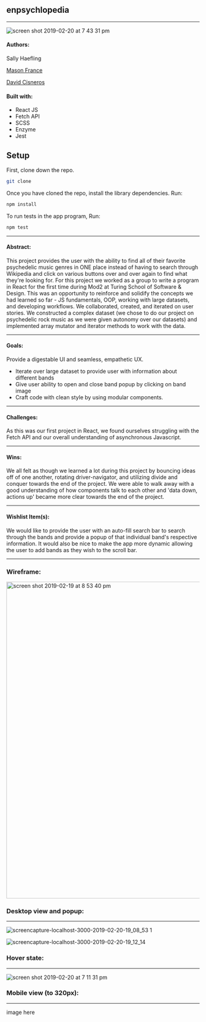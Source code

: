 ## enpsychlopedia
---

![screen shot 2019-02-20 at 7 43 31 pm](https://user-images.githubusercontent.com/40863560/53139750-e1dfc700-3547-11e9-8dd0-079a16102cf9.png)


#### Authors:

Sally Haefling

[Mason France](https://github.com/francepack)

[David Cisneros](https://github.com/LittleD1808)


#### Built with:
* React JS
* Fetch API
* SCSS 
* Enzyme
* Jest

## Setup

First, clone down the repo.

```bash
git clone 
```

Once you have cloned the repo, install the library dependencies. Run:

```bash
npm install
```
To run tests in the app program, Run:
```bash
npm test
```

---

#### Abstract:
This project provides the user with the ability to find all of their favorite psychedelic music genres in ONE place instead of having to search through Wikipedia and click on various buttons over and over again to find what they're looking for. For this project we worked as a group to write a program in React for the first time during Mod2 at Turing School of Software & Design. This was an opportunity to reinforce and solidify the concepts we had learned so far - JS fundamentals, OOP, working with large datasets, and developing workflows. We collaborated, created, and iterated on user stories. We constructed a complex dataset (we chose to do our project on psychedelic rock music as we were given autonomy over our datasets) and implemented array mutator and iterator methods to work with the data. 

---


#### Goals:
Provide a digestable UI and seamless, empathetic UX.

* Iterate over large dataset to provide user with information about different bands
* Give user ability to open and close band popup by clicking on band image
* Craft code with clean style by using modular components.

---


#### Challenges:
As this was our first project in React, we found ourselves struggling with the Fetch API and our overall understanding of asynchronous Javascript. 

---


#### Wins:
We all felt as though we learned a lot during this project by bouncing ideas off of one another, rotating driver-navigator, and utilizing divide and conquer towards the end of the project. We were able to walk away with a good understanding of how components talk to each other and 'data down, actions up' became more clear towards the end of the project. 

---


#### Wishlist Item(s):
We would like to provide the user with an auto-fill search bar to search through the bands and provide a popup of that individual band's respective information. It would also be nice to make the app more dynamic allowing the user to add bands as they wish to the scroll bar.

---

### Wireframe:

<img width="825" alt="screen shot 2019-02-19 at 8 53 40 pm" src="https://user-images.githubusercontent.com/40863560/53065360-8ac6ed00-3488-11e9-919d-056a1a15b5a0.png">

### Desktop view and popup:
---

![screencapture-localhost-3000-2019-02-20-19_08_53 1](https://user-images.githubusercontent.com/40863560/53139491-0a1af600-3547-11e9-91f1-ce852299a931.png)

![screencapture-localhost-3000-2019-02-20-19_12_14](https://user-images.githubusercontent.com/40863560/53139542-29198800-3547-11e9-99ae-ee9c5b59590b.png)

### Hover state:
---

![screen shot 2019-02-20 at 7 11 31 pm](https://user-images.githubusercontent.com/40863560/53139595-58c89000-3547-11e9-9b59-7821a7ff62d7.png)

### Mobile view (to 320px):
---

image here





